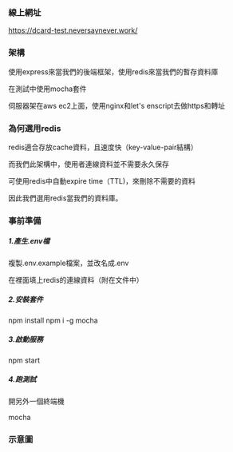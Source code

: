 ### 線上網址
https://dcard-test.neversaynever.work/

### 架構

使用express來當我們的後端框架，使用redis來當我們的暫存資料庫

在測試中使用mocha套件

伺服器架在aws ec2上面，使用nginx和let's enscript去做https和轉址

### 為何選用redis

redis適合存放cache資料，且速度快（key-value-pair結構）

而我們此架構中，使用者連線資料並不需要永久保存

可使用redis中自動expire time（TTL)，來刪除不需要的資料

因此我們選用redis當我們的資料庫。

### 事前準備
##### 1.產生.env檔

複製.env.example檔案，並改名成.env

在裡面填上redis的連線資料（附在文件中）

##### 2.安裝套件

npm install
npm i -g mocha

##### 3.啟動服務

npm start

##### 4.跑測試

開另外一個終端機

mocha

### 示意圖
